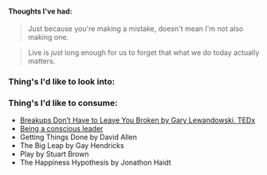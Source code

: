 #### Thoughts I've had:

> Just because you're making a mistake, doesn't mean I'm not also making one.

> Live is _just_ long enough for us to forget that what we do today actually matters.

### Thing's I'd like to look into:

### Thing's I'd like to consume:

- [Breakups Don’t Have to Leave You Broken by Gary Lewandowski, TEDx](https://www.youtube.com/watch?v=Cw2qD87KDHc&t=35s)
- [Being a conscious leader](https://conscious.is/resources/handouts)
- Getting Things Done by David Allen
- The Big Leap by Gay Hendricks
- Play by Stuart Brown
- The Happiness Hypothesis by Jonathon Haidt
